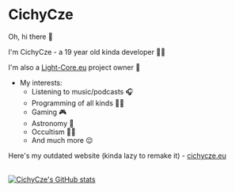 # CichyCze
Oh, hi there 👋

I'm CichyCze - a 19 year old kinda developer 👨‍💻

I'm also a [Light-Core.eu](https://light-core.eu) project owner 👔

+ My interests:
   + Listening to music/podcasts 🎧
   + Programming of all kinds 👨‍💻
   + Gaming 🎮
   + Astronomy 🌌
   + Occultism 🧙‍♂️
   + And much more 😌

Here's my outdated website (kinda lazy to remake it) - [cichycze.eu](https://cichycze.eu)<br/><br/>

[![CichyCze's GitHub stats](https://github-readme-stats.vercel.app/api?username=cichycze&count_private=true&show_icons=true&theme=github_dark_dimmed)](https://github.com/anuraghazra/github-readme-stats)
